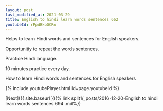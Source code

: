 ```yaml
---
layout: post
last_modified_at: 2021-03-29
title: English to hindi learn words sentences 662 
youtubeId: rPpdBkoGCRo
---
```

 
 
Helps to learn Hindi words and sentences for English speakers.

Opportunitiy to repeat the words sentences. 

Practice Hindi language. 
 
10 minutes practice every day. 
 
How to learn Hindi words and sentences for English speakers 
 
{% include youtubePlayer.html id=page.youtubeId %}
 
 
[Next]({{ site.baseurl }}{% link  split1/_posts/2016-12-20-English to hindi learn words sentences 694 .md%})
 
